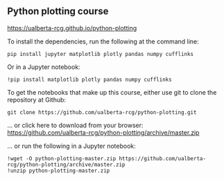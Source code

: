 ## Python plotting course

<https://ualberta-rcg.github.io/python-plotting>

To install the dependencies, run the following at the command line:

```
pip install jupyter matplotlib plotly pandas numpy cufflinks
```

Or in a Jupyter notebook:

```
!pip install matplotlib plotly pandas numpy cufflinks
```

To get the notebooks that make up this course, either use git to clone the repository at Github:

```
git clone https://github.com/ualberta-rcg/python-plotting.git
```

... or click here to download from your browser: <https://github.com/ualberta-rcg/python-plotting/archive/master.zip>

... or run the following in a Jupyter notebook:

```
!wget -O python-plotting-master.zip https://github.com/ualberta-rcg/python-plotting/archive/master.zip
!unzip python-plotting-master.zip
```


